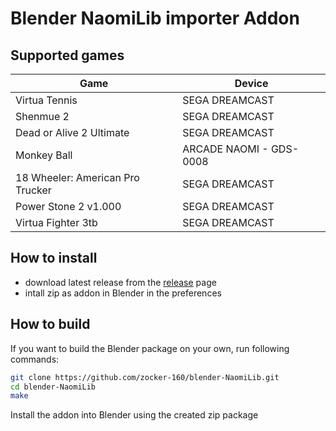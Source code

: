 # Blender NaomiLib importer Addon

## Supported games

| Game                             | Device                  |
| -------------------------------- | ----------------------- |
| Virtua Tennis                    | SEGA DREAMCAST          |
| Shenmue 2                        | SEGA DREAMCAST          |
| Dead or Alive 2 Ultimate         | SEGA DREAMCAST          |
| Monkey Ball                      | ARCADE NAOMI - GDS-0008 |
| 18 Wheeler: American Pro Trucker | SEGA DREAMCAST          |
| Power Stone 2 v1.000             | SEGA DREAMCAST          |
| Virtua Fighter 3tb               | SEGA DREAMCAST          |

## How to install

- download latest release from the [release](https://github.com/zocker-160/blender-NaomiLib/releases) page
- intall zip as addon in Blender in the preferences

## How to build

If you want to build the Blender package on your own, run following commands:

```bash
git clone https://github.com/zocker-160/blender-NaomiLib.git
cd blender-NaomiLib
make
```

Install the addon into Blender using the created zip package

